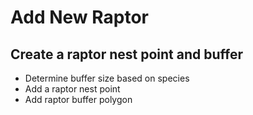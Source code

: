 # Add New Raptor
## Create a raptor nest point and buffer

* Determine buffer size based on species
* Add a raptor nest point
* Add raptor buffer polygon